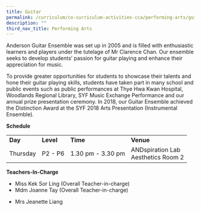 ```yaml
---
title: Guitar
permalink: /curriculum/co-curriculum-activities-cca/performing-arts/guitar/
description: ""
third_nav_title: Performing Arts
---
```


<p>Anderson Guitar Ensemble was set up in 2005 and is filled with enthusiastic learners and players under the tutelage of Mr Clarence Chan. Our ensemble seeks to develop students&rsquo; passion for guitar playing and enhance their appreciation for music.</p>
<p>To provide greater opportunities for students to showcase their talents and hone their guitar playing skills,&nbsp;students&nbsp;have taken part in many school and public events such as public performances at Thye Hwa Kwan Hospital, Woodlands Regional Library, SYF Music Exchange Performance and our annual prize presentation ceremony. In 2018, our Guitar Ensemble achieved the Distinction Award at the SYF 2018 Arts Presentation (Instrumental Ensemble).</p>
<p><strong>Schedule</strong></p>
<table border="0" cellspacing="0" cellpadding="5">
<tbody>
<tr>
<td><strong>Day</strong></td>
<td><strong>Level</strong></td>
<td><strong>Time</strong></td>
<td><strong>Venue</strong></td>
</tr>
<tr>
<td>Thursday</td>
<td>P2 - P6</td>
<td>1.30 pm - 3.30 pm</td>
<td>
<div>ANDspiration Lab</div>
<div>Aesthetics Room 2</div>
</td>
</tr>
</tbody>
</table>
<p><strong>Teachers-In-Charge</strong></p>
<ul>
<li>Miss Kek Sor Ling (Overall Teacher-in-charge)</li>
<li>Mdm Joanne Tay (Overall Teacher-in-charge)</li>
<li>
<p>Mrs Jeanette Liang</p>
</li>
</ul>